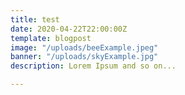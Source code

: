 ```yaml
---
title: test
date: 2020-04-22T22:00:00Z
template: blogpost
image: "/uploads/beeExample.jpeg"
banner: "/uploads/skyExample.jpg"
description: Lorem Ipsum and so on...

---
```

